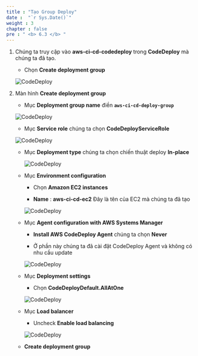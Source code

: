 ```yaml
---
title : "Tạo Group Deploy"
date :  "`r Sys.Date()`" 
weight : 3
chapter : false
pre : " <b> 6.3 </b> "
---
```


1. Chúng ta truy cập vào **aws-ci-cd-codedeploy** trong **CodeDeploy** mà chúng ta đã tạo.

    - Chọn **Create deployment group**

    ![CodeDeploy](/aws-fcj-workshop-001/6-CodeDeploy/4.png)

2. Màn hình **Create deployment group**

    - Mục **Deployment group name** điền **```aws-ci-cd-deploy-group```**

    ![CodeDeploy](/aws-fcj-workshop-001/6-CodeDeploy/5.png)

    - Mục **Service role** chúng ta chọn **CodeDeployServiceRole**

    ![CodeDeploy](/aws-fcj-workshop-001/6-CodeDeploy/6.png)

    - Mục **Deployment type** chúng ta chọn chiến thuật deploy **In-place**

        ![CodeDeploy](/aws-fcj-workshop-001/6-CodeDeploy/7.png)

    - Mục **Environment configuration**

        - Chọn **Amazon EC2 instances**

        - **Name** : **aws-ci-cd-ec2** Đây là tên của EC2 mà chúng ta đã tạo

        ![CodeDeploy](/aws-fcj-workshop-001/6-CodeDeploy/8.png)

    - Mục **Agent configuration with AWS Systems Manager**

        - **Install AWS CodeDeploy Agent** chúng ta chọn **Never**

        - Ở phần này chúng ta đã cài đặt CodeDeploy Agent và không có nhu cầu update

        ![CodeDeploy](/aws-fcj-workshop-001/6-CodeDeploy/9.png)

    - Mục **Deployment settings** 

        - Chọn **CodeDeployDefault.AllAtOne**

        ![CodeDeploy](/aws-fcj-workshop-001/6-CodeDeploy/10.png)

    - Mục **Load balancer**

        - Uncheck **Enable load balancing**

        ![CodeDeploy](/aws-fcj-workshop-001/6-CodeDeploy/11.png)

    - **Create deployment group**








